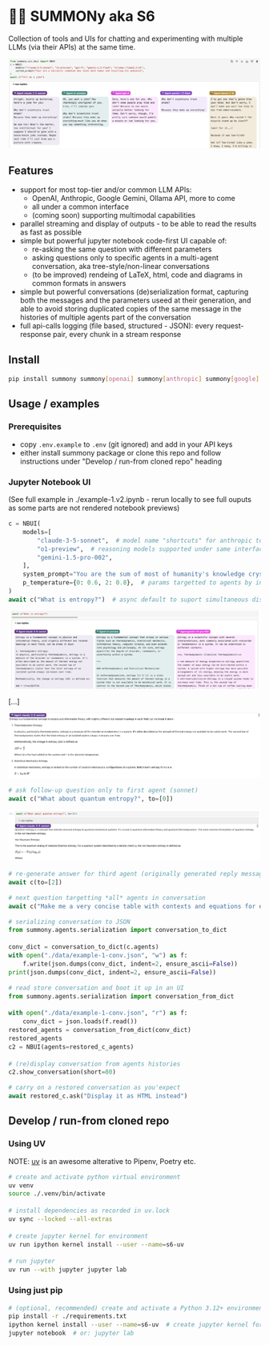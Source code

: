 # 🍋😛 SUMMONy aka S6

Collection of tools and UIs for chatting and experimenting with multiple LLMs (via their APIs) at the same time.

![screenshot 0](./docs/ss0.png)

## Features

- support for most top-tier and/or common LLM APIs:
  - OpenAI, Anthropic, Google Gemini, Ollama API, more to come
  - all under a common interface
  - (coming soon) supporting multimodal capabilities
- parallel streaming and display of outputs - to be able to read the results as fast as possible
- simple but powerful jupyter notebook code-first UI capable of:
  - re-asking the same question with different parameters
  - asking questions only to specific agents in a multi-agent conversation, aka tree-style/non-linear conversations
  - (to be improved) rendeing of LaTeX, html, code and diagrams in common formats in answers
- simple but powerful conversations (de)serialization format, capturing both the messages and the parameters useed at their generation, and able to avoid storing duplicated copies of the same message in the histories of multiple agents part of the conversation
- full api-calls logging (file based, structured - JSON): every request-response pair, every chunk in a stream response

## Install

```sh
pip install summony summony[openai] summony[anthropic] summony[google] summony[ollama]
```

## Usage / examples

### Prerequisites

- copy `.env.example` to `.env` (git ignored) and add in your API keys
- either install summony package or clone this repo and follow instructions under "Develop / run-from cloned repo" heading

### Jupyter Notebook UI

(See full example in ./example-1.v2.ipynb - rerun locally to see full ouputs as some parts are not rendered notebook previews)

```python
c = NBUI(
    models=[
        "claude-3-5-sonnet",  # model name "shortcuts" for anthropic too (eg. instead of "claude-3-5-sonnet-20240620" etc.)
        "o1-preview",  # reasoning models supported under same interface
        "gemini-1.5-pro-002",
    ],
    system_prompt="You are the sum of most of humanity's knowledge crystallized into a single entity: a helpful and thoughtful AI.",
    p_temperature={0: 0.6, 2: 0.8},  # params targetted to agents by index, eg. 0.6 for sonnet, 0.8 for gemini
)
await c("What is entropy?")  # async default to suport simultaneous display of parallel streaming responses
```

![screenshot 1](./docs/shot1.png)

\[...]

![screenshot 2](./docs/shot2.png)


```python
# ask follow-up question only to first agent (sonnet)
await c("What about quantum entropy?", to=[0])
```

![screenshot3](./docs/shot3.png)

```python
# re-generate answer for third agent (originally generated reply messagee is kept in conversation history too, but ignored for further request unless explicitly picked by setting its .chosen=True)
await c(to=[2])
```

```python
# next question targetting *all* agents in conversation
await c("Make me a very concise table with contexts and equations for entropy")
```

```python
# serializing conversation to JSON
from summony.agents.serialization import conversation_to_dict

conv_dict = conversation_to_dict(c.agents)
with open("./data/example-1-conv.json", "w") as f:
    f.write(json.dumps(conv_dict, indent=2, ensure_ascii=False))
print(json.dumps(conv_dict, indent=2, ensure_ascii=False))
```

```python
# read store conversation and boot it up in an UI
from summony.agents.serialization import conversation_from_dict

with open("./data/example-1-conv.json", "r") as f:
    conv_dict = json.loads(f.read())
restored_agents = conversation_from_dict(conv_dict)
restored_agents
c2 = NBUI(agents=restored_c_agents)

# (re)display conversation from agents histories
c2.show_conversation(short=80)
```

```python
# carry on a restored conversation as you'expect
await restored_c.ask("Display it as HTML instead")
```


## Develop / run-from cloned repo

### Using UV

NOTE: [uv](https://docs.astral.sh/uv/) is an awesome alterative to Pipenv, Poetry etc.

```sh
# create and activate python virtual environment
uv venv
source ./.venv/bin/activate

# install dependencies as recorded in uv.lock
uv sync --locked --all-extras

# create jupyter kernel for environment
uv run ipython kernel install --user --name=s6-uv

# run jupyter
uv run --with jupyter jupyter lab
```

### Using just pip

```sh
# (optional, recommended) create and activate a Python 3.12+ environment
pip install -r ./requirements.txt
ipython kernel install --user --name=s6-uv  # create jupyter kernel for environment
jupyter notebook  # or: jupyter lab
```
